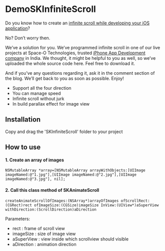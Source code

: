 # DemoSKInfiniteScroll

Do you know how to create an [infinite scroll while developing your iOS application](https://www.spaceotechnologies.com/create-infinite-scroll-ios-application/)?

No? Don’t worry then. 

We’ve a solution for you. We’ve programmed infinite scroll in one of our live projects at Space-O Technologies, trusted [iPhone App Development company](http://www.spaceotechnologies.com/iphone-app-development/) in India. We thought, it might be helpful to you as well, so we’ve uploaded the whole source code here. Feel free to download it. 

And if you’ve any questions regarding it, ask it in the comment section of the blog. We’ll get back to you as soon as possible. Enjoy! 


- Support all the four direction
- You can manage speed 
- Infinite scroll without jurk
- In build parallax effect for image view

## Installation
Copy and drag the 'SKInfiniteScroll' folder to your project

## How to use
#### 1. Create an array of images 

```objc
NSMutableArray *array=[NSMutableArray arrayWithObjects:[UIImage imageNamed:@"1.jpg"],[UIImage imageNamed:@"2.jpg"],[UIImage imageNamed:@"3.jpg"], nil];
```
#### 2. Call this class method of SKAnimateScroll

```objc
createAnimateScrollOfImages:(NSArray*)arrayOfImages ofScrollRect:(CGRect)rect ofImageSize:(CGSize)imageSize InView:(UIView*)aSuperView withDirection:(ScrollDirection)aDirection
```

Parameters:

   - rect : frame of scroll view
   - imageSize : size of image view
   - aSuperView : view inside which scrollview should visible
   - aDirection : animation direction 

